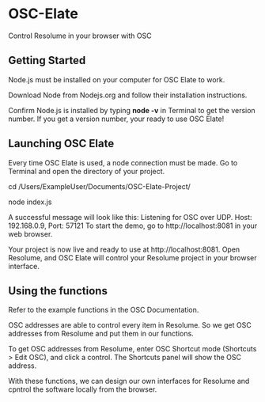 # OSC-Elate
Control Resolume in your browser with OSC

## Getting Started

Node.js must be installed on your computer for OSC Elate to work.

Download Node from Nodejs.org and follow their installation instructions.

Confirm Node.js is installed by typing **node -v** in Terminal to get the version number. If you get a version number, your ready to use OSC Elate!

## Launching OSC Elate

Every time OSC Elate is used, a node connection must be made. Go to Terminal and open the directory of your project.

cd /Users/ExampleUser/Documents/OSC-Elate-Project/

node index.js

A successful message will look like this:
Listening for OSC over UDP. Host: 192.168.0.9, Port: 57121 To start the demo, go to http://localhost:8081 in your web browser.

Your project is now live and ready to use at http://localhost:8081. Open Resolume, and OSC Elate will control your Resolume project in your browser interface.

## Using the functions

Refer to the example functions in the OSC Documentation.

OSC addresses are able to control every item in Resolume. So we get OSC addresses from Resolume and put them in our functions. 

To get OSC addresses from Resolume, enter OSC Shortcut mode (Shortcuts > Edit OSC), and click a control. The Shortcuts panel will show the OSC address.

With these functions, we can design our own interfaces for Resolume and cpntrol the software locally from the browser.
